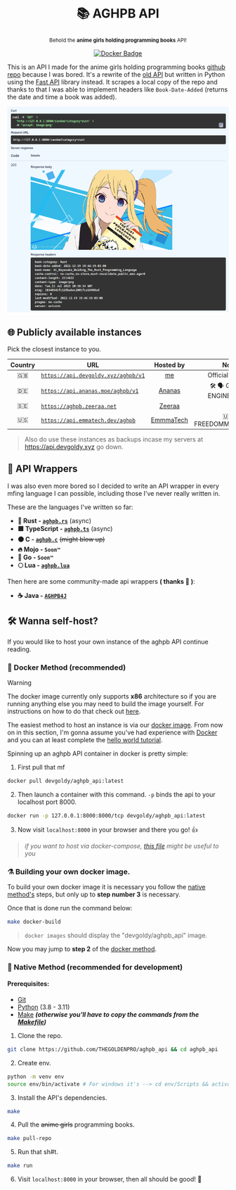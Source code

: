 <div align="center">

  # 📚 AGHPB API

  <sub>Behold the **anime girls holding programming books** API!</sub>

  [![Docker Badge](https://img.shields.io/docker/v/devgoldy/aghpb_api?label=docker)](https://hub.docker.com/r/devgoldy/aghpb_api "We're on docker!")

</div>

This is an API I made for the anime girls holding programming books [github repo](https://github.com/cat-milk/Anime-Girls-Holding-Programming-Books) because I was bored.
It's a rewrite of the [old API](https://github.com/THEGOLDENPRO/aghpb_api_legacy) but written in Python using the [Fast API](https://github.com/tiangolo/fastapi) library instead.
It scrapes a local copy of the repo and thanks to that I was able to implement headers like ``Book-Date-Added`` (returns the date and time a book was added).

<img src="./assets/screenshot_1.png" width="600px">

## 🌐 Publicly available instances
Pick the closest instance to you.

| Country | URL | Hosted by | Notes |
|:-----------:|-------|:-------------:|:---------:|
| 🇬🇧 | [``https://api.devgoldy.xyz/aghpb/v1``](https://api.devgoldy.xyz/aghpb/v1) | [me](https://github.com/THEGOLDENPRO) | Official Instance |
| 🇩🇪 | [``https://api.ananas.moe/aghpb/v1``](https://api.ananas.moe/aghpb/v1) | [Ananas](https://github.com/r3tr0ananas) | 🛠️ 🗣️ GERMAN ENGINEERING!!! |
| 🇸🇪 | [``https://aghpb.zeeraa.net``](https://aghpb.zeeraa.net) | [Zeeraa](https://github.com/AntonUden) |
| 🇺🇸 | [`https://api.emmatech.dev/aghpb`](https://api.emmatech.dev/aghpb) | [EmmmaTech](https://github.com/EmmmaTech) | 🇺🇸 🦅 FREEDOMMMMMMMM!!! |

> Also do use these instances as backups incase my servers at https://api.devgoldy.xyz go down.

## 💫 API Wrappers
I was also even more bored so I decided to write an API wrapper in every mfing language I can possible, including those I've never really written in.

These are the languages I've written so far:
- **🦀 Rust - [``aghpb.rs``](https://github.com/THEGOLDENPRO/aghpb.rs)** (async)
- **🟦 TypeScript - [``aghpb.ts``](https://github.com/THEGOLDENPRO/aghpb.ts)** (async)
- **⚫ C - [``aghpb.c``](https://github.com/THEGOLDENPRO/aghpb.c)** ~~(might blow up)~~
- **🔥 Mojo - ``Soon™``**
- **🔵 Go - ``Soon™``**
- **🌕 Lua - [``aghpb.lua``](https://github.com/THEGOLDENPRO/aghpb.lua)**

Then here are some community-made api wrappers **( thanks 💛 )**:
- **☕ Java - [``AGHPB4J``](https://github.com/JoshiCodes/AGHPB4J)**

## 🛠️ Wanna self-host?
If you would like to host your own instance of the aghpb API continue reading.

### 🐬 Docker Method (recommended)
> [!Warning]
> The docker image currently only supports **x86** architecture so if you are running anything else you may need to build the image yourself. For instructions on how to do that check out [here](#%EF%B8%8F-building-your-own-docker-image).

The easiest method to host an instance is via our [docker image](https://hub.docker.com/r/devgoldy/aghpb_api/tags). From now on in this section, I'm gonna assume you've had experience with [Docker](https://www.docker.com/) and you can at least complete the [hello world tutorial](https://docker-curriculum.com/#getting-started).

Spinning up an aghpb API container in docker is pretty simple:

1. First pull that mf
```sh
docker pull devgoldy/aghpb_api:latest
```
2. Then launch a container with this command. ``-p`` binds the api to your localhost port 8000.
```sh
docker run -p 127.0.0.1:8000:8000/tcp devgoldy/aghpb_api:latest
```
3. Now visit ``localhost:8000`` in your browser and there you go! 👍
> *if you want to host via docker-compose, [this file](https://github.com/THEGOLDENPRO/aghpb_api/blob/main/docker-compose.yml) might be useful to you*

### ⚗️ Building your own docker image.
To build your own docker image it is necessary you follow the [native method's](#-native-method-recommended-for-development) steps, but only up to **step number 3** is necessary.

Once that is done run the command below:
```sh
make docker-build
```
> ``docker images`` should display the "devgoldy/aghpb_api" image.

Now you may jump to **step 2** of the [docker method](#-docker-method-recommended).

### 🐍 Native Method (recommended for development)

#### Prerequisites:
- [Git](https://git-scm.com/downloads)
- [Python](https://www.python.org/downloads/) (3.8 - 3.11)
- [Make](https://www.gnu.org/software/make/#download) ***(otherwise you'll have to copy the commands from the [Makefile](https://github.com/THEGOLDENPRO/aghpb_api/blob/main/Makefile))***

1. Clone the repo.
```sh
git clone https://github.com/THEGOLDENPRO/aghpb_api && cd aghpb_api
```
2. Create env.
```sh
python -m venv env
source env/bin/activate # For windows it's --> cd env/Scripts && activate && cd ../../
```
3. Install the API's dependencies.
```sh
make
```
4. Pull the ~~anime girls~~ programming books.
```sh
make pull-repo
```
5. Run that sh#t.
```sh
make run
```
6. Visit ``localhost:8000`` in your browser, then all should be good! 🌈
